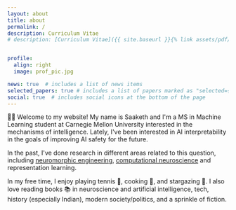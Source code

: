 ```yaml
---
layout: about
title: about
permalink: /
description: Curriculum Vitae
# description: [Curriculum Vitae]({{ site.baseurl }}{% link assets/pdf/Medepalli_Saaketh_CV.pdf %}) -> how to link to other pages/assets regularly 


profile:
  align: right
  image: prof_pic.jpg

news: true  # includes a list of news items
selected_papers: true # includes a list of papers marked as "selected={true}"
social: true  # includes social icons at the bottom of the page
---
```


👋🏽 Welcome to my website! My name is Saaketh and I'm a MS in Machine Learning student at Carnegie Mellon University interested in the mechanisms of intelligence. Lately, I've been interested in AI interpretability in the goals of improving AI safety for the future. 

In the past, I've done research in different areas related to this question, including [neuromorphic engineering](https://onlinelibrary.wiley.com/doi/full/10.1002/aisy.202200179), [computational neuroscience](https://www.reddit.com/r/neuromatch/comments/xo3nk4/saaketh_medepalli_vip_inhibitory_neurons_in_the/) and representation learning.

[comment]: <> (post arXiv of report for EECS 598 and post next to deep learning representations)

In my free time, I enjoy playing tennis 🎾, cooking 🥘, and stargazing 🔭. I also love reading books 📚 in neuroscience and artificial intelligence, tech, history (especially Indian), modern society/politics, and a sprinkle of fiction.
